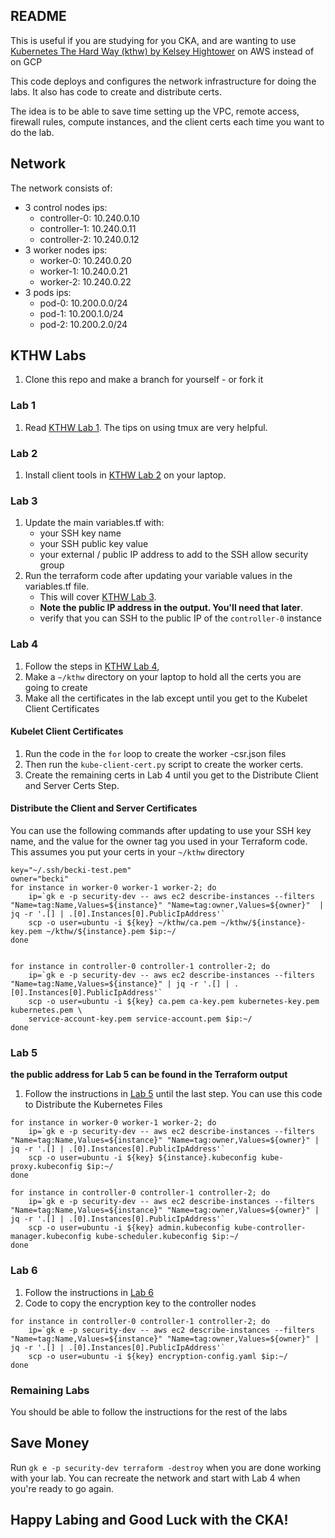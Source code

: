 
## README  

This is useful if you are studying for you CKA, and are wanting to use [Kubernetes The Hard Way (kthw) by Kelsey Hightower](https://github.com/kelseyhightower/kubernetes-the-hard-way) on AWS instead of on GCP

This code deploys and configures the network infrastructure for doing the labs. It also has code to create and distribute certs.  

The idea is to be able to save time setting up the VPC, remote access, firewall rules, compute instances, and the client certs each time you want to do the lab.   

## Network

The network consists of:

* 3 control nodes ips:
   - controller-0: 10.240.0.10
   - controller-1: 10.240.0.11
   - controller-2: 10.240.0.12
* 3 worker nodes ips: 
   - worker-0: 10.240.0.20
   - worker-1: 10.240.0.21
   - worker-2: 10.240.0.22
* 3 pods ips: 
   - pod-0: 10.200.0.0/24
   - pod-1: 10.200.1.0/24
   - pod-2: 10.200.2.0/24 

## KTHW Labs

1. Clone this repo and make a branch for yourself - or fork it

### Lab 1

1. Read [KTHW Lab 1](https://github.com/kelseyhightower/kubernetes-the-hard-way/blob/master/docs/01-prerequisites.md). The tips on using tmux are very helpful.

### Lab 2

1. Install client tools in [KTHW Lab 2](https://github.com/kelseyhightower/kubernetes-the-hard-way/blob/master/docs/02-client-tools.md) on your laptop.

### Lab 3

1. Update the main variables.tf with: 
   - your SSH key name
   - your SSH public key value
   - your external / public IP address to add to the SSH allow security group
1. Run the terraform code after updating your variable values in the variables.tf file. 
   - This will cover [KTHW Lab 3](https://github.com/kelseyhightower/kubernetes-the-hard-way/blob/master/docs/03-compute-resources.md). 
   - **Note the public IP address in the output. You'll need that later**.
   - verify that you can SSH to the public IP of the `controller-0` instance

### Lab 4

1. Follow the steps in [KTHW Lab 4](https://github.com/kelseyhightower/kubernetes-the-hard-way/blob/master/docs/04-certificate-authority.md), 
1. Make a `~/kthw` directory on your laptop to hold all the certs you are going to create
1. Make all the certificates in the lab except until you get to the Kubelet Client Certificates

#### Kubelet Client Certificates

1. Run the code in the `for` loop to create the worker -csr.json files
1. Then run the `kube-client-cert.py` script to create the worker certs.
1. Create the remaining certs in Lab 4 until you get to the Distribute Client and Server Certs Step. 

#### Distribute the Client and Server Certificates

You can use the following commands after updating to use your SSH key name, and the value for the owner tag you used in your Terraform code. This assumes you put your certs in your `~/kthw` directory
```
key="~/.ssh/becki-test.pem"
owner="becki"
for instance in worker-0 worker-1 worker-2; do
    ip=`gk e -p security-dev -- aws ec2 describe-instances --filters "Name=tag:Name,Values=${instance}" "Name=tag:owner,Values=${owner}"  | jq -r '.[] | .[0].Instances[0].PublicIpAddress'`
    scp -o user=ubuntu -i ${key} ~/kthw/ca.pem ~/kthw/${instance}-key.pem ~/kthw/${instance}.pem $ip:~/
done


for instance in controller-0 controller-1 controller-2; do
    ip=`gk e -p security-dev -- aws ec2 describe-instances --filters "Name=tag:Name,Values=${instance}" | jq -r '.[] | .[0].Instances[0].PublicIpAddress'`
    scp -o user=ubuntu -i ${key} ca.pem ca-key.pem kubernetes-key.pem kubernetes.pem \
    service-account-key.pem service-account.pem $ip:~/
done
```

### Lab 5

 **the public address for Lab 5 can be found in the Terraform output**
1. Follow the instructions in [Lab 5](https://github.com/kelseyhightower/kubernetes-the-hard-way/blob/master/docs/05-kubernetes-configuration-files.md) until the last step. You can use this code to Distribute the Kubernetes Files
```
for instance in worker-0 worker-1 worker-2; do
    ip=`gk e -p security-dev -- aws ec2 describe-instances --filters "Name=tag:Name,Values=${instance}" "Name=tag:owner,Values=${owner}" | jq -r '.[] | .[0].Instances[0].PublicIpAddress'`
    scp -o user=ubuntu -i ${key} ${instance}.kubeconfig kube-proxy.kubeconfig $ip:~/
done

for instance in controller-0 controller-1 controller-2; do
    ip=`gk e -p security-dev -- aws ec2 describe-instances --filters "Name=tag:Name,Values=${instance}" "Name=tag:owner,Values=${owner}" | jq -r '.[] | .[0].Instances[0].PublicIpAddress'`
    scp -o user=ubuntu -i ${key} admin.kubeconfig kube-controller-manager.kubeconfig kube-scheduler.kubeconfig $ip:~/
done
```

### Lab 6

1. Follow the instructions in [Lab 6](https://github.com/kelseyhightower/kubernetes-the-hard-way/blob/master/docs/06-data-encryption-keys.md)
1. Code to copy the encryption key to the controller nodes
```
for instance in controller-0 controller-1 controller-2; do
    ip=`gk e -p security-dev -- aws ec2 describe-instances --filters "Name=tag:Name,Values=${instance}" "Name=tag:owner,Values=${owner}" | jq -r '.[] | .[0].Instances[0].PublicIpAddress'`
    scp -o user=ubuntu -i ${key} encryption-config.yaml $ip:~/
done
```

### Remaining Labs

You should be able to follow the instructions for the rest of the labs

## Save Money

Run `gk e -p security-dev terraform -destroy` when you are done working with your lab. You can recreate the network and start with Lab 4 when you're ready to go again.

## Happy Labing and Good Luck with the CKA!